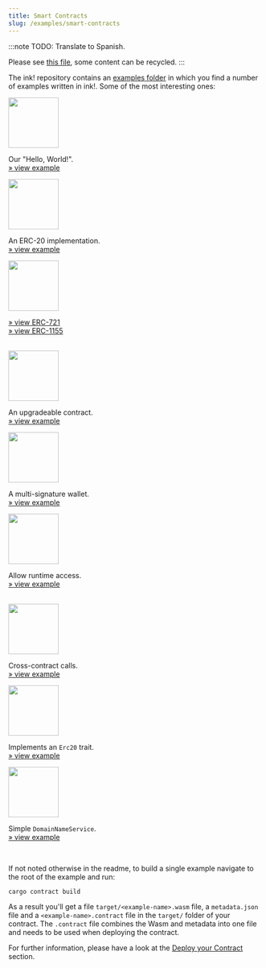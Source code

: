 ```yaml
---
title: Smart Contracts
slug: /examples/smart-contracts
---
```


:::note
TODO: Translate to Spanish.

Please see [this file](https://github.com/paritytech/ink-docs/blob/7a62015b4ea9c020a175404017bb5492beb24328/i18n/es/docusaurus-plugin-content-docs/version-4.0.0-alpha.1/examples/overview.md), some content can be recycled.
:::

The ink! repository contains an <a href="https://github.com/paritytech/ink-examples/tree/master">examples folder</a>
in which you find a number of examples written in ink!.
Some of the most interesting ones:

<div className="row">
    <div className="col text--center">
        <a href="https://github.com/paritytech/ink-examples/tree/master/flipper"><img src="/img/icons/flipper.svg" width="100" /></a>
        <p>
            Our "Hello, World!".<br/>
            <a href="https://github.com/paritytech/ink-examples/tree/master/flipper">
                » view example
            </a>
        </p>
    </div>
    <div className="col text--center">
        <a href="https://github.com/paritytech/ink-examples/tree/master/erc20"><img src="/img/icons/erc20.svg" width="100" /></a>
        <p>
            An ERC-20 implementation.<br/>
            <a href="https://github.com/paritytech/ink-examples/tree/master/erc20">
                » view example
            </a>
        </p>
    </div>
    <div className="col text--center">
        <a href="https://github.com/paritytech/ink-examples/tree/master/erc721"><img src="/img/icons/nft.svg" width="100" /></a>
        <p>
            <a href="https://github.com/paritytech/ink-examples/tree/master/erc721">
                » view ERC-721
            </a>
            <br/>
            <a href="https://github.com/paritytech/ink-examples/tree/master/erc1155">
                » view ERC-1155
            </a>
        </p>
    </div>
</div>

<br/>

<div className="row">
    <div className="col text--center">
        <a href="https://github.com/paritytech/ink-examples/tree/master/upgradeable-contracts"><img src="/img/icons/upgradable.svg" width="100" /></a>
        <p>
            An upgradeable contract.<br/>
            <a href="https://github.com/paritytech/ink-examples/tree/master/upgradeable-contracts">
                » view example
            </a>
        </p>
    </div>
    <div className="col text--center">
        <a href="https://github.com/paritytech/ink-examples/tree/master/multisig"><img src="/img/icons/multisig.svg" width="100" /></a>
        <p>
            A multi-signature wallet.<br/>
            <a href="https://github.com/paritytech/ink-examples/tree/master/multisig">
                » view example
            </a>
        </p>
    </div>
    <div className="col text--center">
        <a href="https://github.com/paritytech/ink-examples/tree/master/rand-extension"><img src="/img/icons/rand-extension.svg" width="100" /></a>
        <p>
            Allow runtime access.<br/>
            <a href="https://github.com/paritytech/ink-examples/tree/master/rand-extension">
                » view example
            </a>
        </p>
    </div>
</div>

<br/>

<div className="row">
    <div className="col text--center">
        <a href="https://github.com/paritytech/ink-examples/tree/master/delegator"><img src="/img/icons/delegator.svg" width="100" /></a>
        <p>
            Cross-contract calls.<br/>
            <a href="https://github.com/paritytech/ink-examples/tree/master/delegator">
                » view example
            </a>
        </p>
    </div>
    <div className="col text--center">
        <a href="https://github.com/paritytech/ink-examples/tree/master/trait-erc20"><img src="/img/icons/trait-erc20.svg" width="100" /></a>
        <p>
            Implements an <code>Erc20</code> trait.<br/>
            <a href="https://github.com/paritytech/ink-examples/tree/master/trait-erc20">
                » view example
            </a>
        </p>
    </div>
    <div className="col text--center">
        <a href="https://github.com/paritytech/ink-examples/tree/master/dns"><img src="/img/icons/dns.svg" width="100" /></a>
        <p>
            Simple <code>DomainNameService</code>.<br/>
            <a href="https://github.com/paritytech/ink-examples/tree/master/dns">
                » view example
            </a>
        </p>
    </div>
</div>

<br/>

If not noted otherwise in the readme, to build a single example navigate to the root of
the example and run:

```bash
cargo contract build
```

As a result you'll get a file `target/<example-name>.wasm` file, a `metadata.json` file
and a `<example-name>.contract` file in the `target/` folder of your contract.
The `.contract` file combines the Wasm and metadata into one file and needs to be used
when deploying the contract.

For further information, please have a look at the
[Deploy your Contract](/getting-started/deploy-your-contract) section.